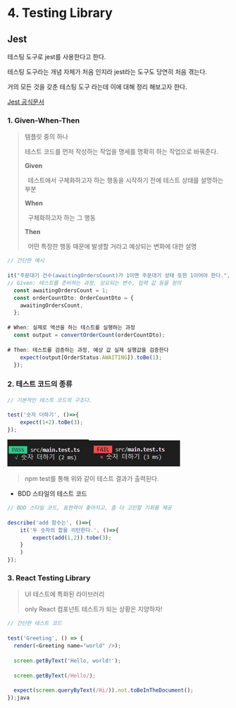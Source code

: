 # 4. Testing Library

## Jest

테스팅 도구로 jest를 사용한다고 한다.

테스팅 도구라는 개념 자체가 처음 인지라 jest라는 도구도 당연히 처음 겪는다.

거의 모든 것을 갖춘 테스팅 도구 라는데 이에 대해 정리 해보고자 한다.

[Jest 공식문서](https://jestjs.io/)



### 1. Given-When-Then

> 템플릿 중의 하나
>
> 테스트 코드를 먼저 작성하는 작업을 명세를 명확히 하는 작업으로 바꿔준다.
>
> **Given**
>
>  테스트에서 구체화하고자 하는 행동을 시작하기 전에 테스트 상태를 설명하는 부분
>
> **When**
>
>  구체화하고자 하는 그 행동
>
> **Then**
>
>  어떤 특정한 행동 때문에 발생할 거라고 예상되는 변화에 대한 설명

```typescript
// 간단한 예시

it("주문대기 건수(awaitingOrdersCount)가 1이면 주문대기 상태 또한 1이어야 한다.", () => {
// Given: 테스트를 준비하는 과정, 상요되는 변수, 입력 값 등을 정의
  const awaitingOrdersCount = 1;
  const orderCountDto: OrderCountDto = {
    awaitingOrdersCount,
  };
  
# When: 실제로 액션을 하는 테스트를 실행하는 과정
  const output = convertOrderCount(orderCountDto);

# Then: 테스트를 검증하는 과정, 예상 값 실제 실행값을 검증한다
    expect(output[OrderStatus.AWAITING]).toBe(1);
  });
```



### 2. 테스트 코드의 종류

```typescript
// 기본적인 테스트 코드의 구조다.

test('숫자 더하기', ()=>{
    expect(1+2).toBe(3);
});
```

![](<../../.gitbook/assets/image (3).png>)<img src="../../.gitbook/assets/image.png" alt="" data-size="original">

> npm test를 통해 위와 같이 테스트 결과가 출력된다.

* BDD 스타일의 테스트 코드

```typescript
// BDD 스타일 코드, 표현력이 좋아지고, 좀 더 고민할 기회를 제공

describe('add 함수는', ()=>{
    it('두 숫자의 합을 리턴한다.', ()=>{
        expect(add(1,2)).tobe(3);
    }
    )
});
```



### 3. React Testing Library

> UI 테스트에 특화된 라이브러리
>
> only React 컴포넌트 테스트가 되는 상황은 지양하자!

```javascript
// 간단한 테스트 코드

test('Greeting', () => {
  render(<Greeting name="world" />);

  screen.getByText('Hello, world!');

  screen.getByText(/Hello/);

  expect(screen.queryByText(/Hi/)).not.toBeInTheDocument();
});java
```

